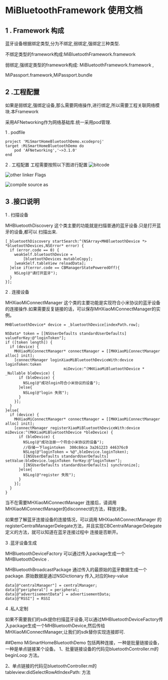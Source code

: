 # MiBluetoothFramework 使用文档

## 1 . Framework 构成

蓝牙设备根据绑定类型,分为不绑定,弱绑定,强绑定三种类型.

不绑定类型的framework构成:MiBluetoothFramework.framework

弱绑定,强绑定类型的framework构成: MiBluetoothFramework.framework ,

MiPassport.framework,MiPassport.bundle

## 2 .工程配置
如果是弱绑定,强绑定设备,那么需要网络操作,进行绑定,所以需要工程关联网络模块.本Framework

采用AFNetworking作为网络基础库.统一采用pod管理.

1 . podfile

```
project 'MiSmartHomeBluetoothDemo.xcodeproj'
target :MiSmartHomeBluetoothDemo do
	pod 'AFNetworking','~>3.1.0'
end
```

2 . 工程配置
工程需要按照以下图进行配置
![bitcode](http://7xrfz8.com1.z0.glb.clouddn.com/QQ20161021-0.png)


![other linker Flags](http://7xrfz8.com1.z0.glb.clouddn.com/QQ20161021-1.png)

![compile source as](http://7xrfz8.com1.z0.glb.clouddn.com/QQ20161021-2.png)

## 3 .接口说明

1 . 扫描设备

  MHBluetoothDiscovery 这个类主要的功能就是扫描普通的蓝牙设备.只是打开蓝牙的设备,都可以
  扫描出来.

```objc
[_bluetoothDiscovery startSearch:^(NSArray<MHBluetoothDevice *> *bluetoothDevices,NSError* error) {
  if (error.code == 0) {
    weakSelf.bluetoothDevice =
		[bluetoothDevices mutableCopy];
    [weakSelf.tableView reloadData];
  }else if(error.code == CBManagerStatePoweredOff){
    NSLog(@"请打开蓝牙");
  }
}];
```


2 . 连接设备

MHXiaoMiConnectManager 这个类的主要功能是实现符合小米协议的蓝牙设备的连接操作.如果需要反复链接的话，可以保存MHXiaoMiConnectManager的实例。

```objc
MHBluetoothDevice* device = _bluetoothDevice[indexPath.row];

NSData* token = [[NSUserDefaults standardUserDefaults] valueForKey:@"loginToken"];
if ([token length]) {
  if (device) {
    MHXiaoMiConnectManager* connectManager = [[MHXiaoMiConnectManager alloc] init];
    [connectManager loginXiaoMiBluetoothDeviceWith:device loginToken:token
                          miDevice:^(MHXiaoMiBluetoothDevice * _Nullable bleDevice) {
      if (bleDevice) {
        NSLog(@"成功login符合小米协议的设备");
      }else{
        NSLog(@"login 失败");
      }
    }];
  }
}else{
  if (device) {
    MHXiaoMiConnectManager* connectManager = [[MHXiaoMiConnectManager alloc] init];
    [connectManager registerXiaoMiBluetoothDeviceWith:device miDevice:^(MHXiaoMiBluetoothDevice *bleDevice) {
      if (bleDevice) {
        NSLog(@"成功注册一个符合小米协议的设备");
        //存储一下logintoken  300c84ca 3a261223 446376c0
        NSLog(@"loginToken = %@",bleDevice.loginToken);
        [[NSUserDefaults standardUserDefaults] setValue:bleDevice.loginToken forKey:@"loginToken"];
        [[NSUserDefaults standardUserDefaults] synchronize];
      }else{
        NSLog(@"register 失败");
      }
    }];
  }
}

```
当不在需要MHXiaoMiConnectManager 连接后，请调用 MHXiaoMiConnectManager的disconnect的方法，释放对象。

如果想了解蓝牙连接设备的连接情况，可以调用 MHXiaoMiConnectManager 的 registerCentralManagerDelegate方法，并且实现CBCentralManagerDelegate 定义的方法，就可以知道在蓝牙连接过程中 连接是否断开。

3 .蓝牙设备生成

MHBluetoothDeviceFactory 可以通过传入package生成一个MHBluetoothDevice .

MHBluetoothBroadcastPackage 通过传入的最原始的蓝牙数据生成一个package.
原始数据是通过NSDictionary 传入,对应的key-value

```objc
data[@"centralManager"] = centralManager;
data[@"peripheral"] = peripheral;
data[@"advertisementData"] = advertisementData;
data[@"RSSI"] = RSSI
```

4 .私人定制

如果不需要我们的sdk提你扫描蓝牙设备,可以通过MHBluetoothDeviceFactory传入package生成一个MHBluetoothDevice,然后传给MHXiaoMiConnectManager,让我们的sdk替你实现连接即可.

##Demo
MiSmartHomeBluetoothDemo 包括两种连接，一种是批量链接设备，一种是单点链接某个设备。
1、批量链接设备的代码见bluetoothController.m的beginLoop 方法。

2、单点链接的代码见bluetoothController.m的tableview:didSelectRowAtIndexPath: 方法

